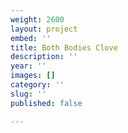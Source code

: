 ```yaml
---
weight: 2600
layout: project
embed: ''
title: Both Bodies Clove
description: ''
year: ''
images: []
category: ''
slug: ''
published: false

---
```

